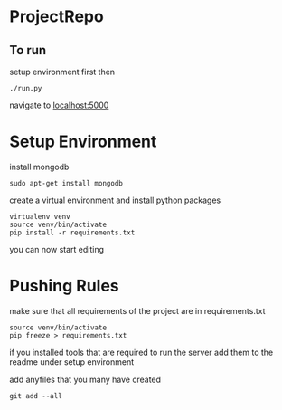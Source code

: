 # ProjectRepo

## To run

setup environment first then

```
./run.py
```
navigate to [localhost:5000](http://localhost:5000)

# Setup Environment
install mongodb
```
sudo apt-get install mongodb
```

create a virtual environment and install python packages
```
virtualenv venv
source venv/bin/activate
pip install -r requirements.txt
```

you can now start editing


# Pushing Rules


make sure that all requirements of the project are in requirements.txt

```
source venv/bin/activate
pip freeze > requirements.txt
```
if you installed tools that are required to run the server add them to the readme under setup environment


add anyfiles that you many have created

```
git add --all
```
